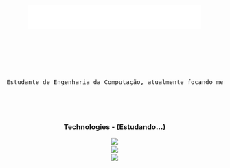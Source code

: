 <div align="center">

<div>
  <img src="assets/ola!.gif">
</div>
<br><br>

<pre>
<br><br>

Estudante de Engenharia da Computação, atualmente focando meus estudos em FullStack Developer!

<br><br>
</pre>

  <h3>Technologies - (Estudando...)</h3>
    <div>
      <img src="https://skillicons.dev/icons?i=html,css,js" />
    </div>
    <div>
      <img src="https://skillicons.dev/icons?i=typescript,php,cs" />
    </div>
    <div>
      <img src="https://skillicons.dev/icons?i=dotnet,react" />
    </div>
    <br><br>
    
</div>

